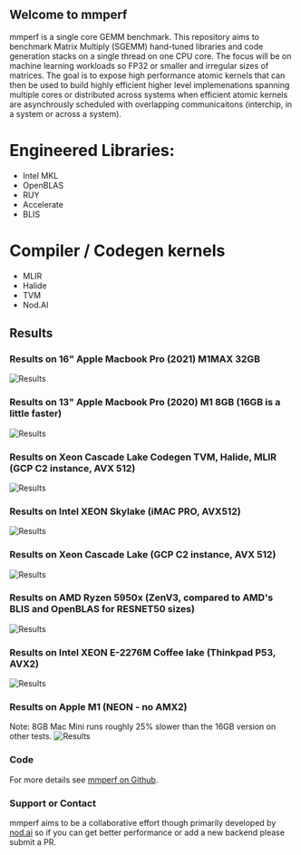 ## Welcome to mmperf

mmperf is a single core GEMM benchmark. This repository aims to benchmark Matrix Multiply (SGEMM) hand-tuned libraries and code generation stacks on a single thread on one CPU core. The focus will be on machine learning workloads so FP32 or smaller and irregular sizes of matrices. The goal is to expose high performance atomic kernels that can then be used to build highly efficient higher level implemenations spanning multiple cores or distributed across systems when efficient atomic kernels are asynchrously scheduled with overlapping communicaitons (interchip, in a system or across a system).

# Engineered Libraries:

- Intel MKL
- OpenBLAS
- RUY
- Accelerate
- BLIS

# Compiler / Codegen kernels

- MLIR
- Halide
- TVM 
- Nod.AI

## Results

### Results on 16" Apple Macbook Pro (2021) M1MAX 32GB 
![Results](https://github.com/mmperf/mmperf/raw/main/official_results/apple-m1max/matmul.png)

### Results on 13" Apple Macbook Pro (2020) M1 8GB (16GB is a little faster)
![Results](https://github.com/mmperf/mmperf/raw/main/official_results/apple-a13/2021-01-26_18-33-13/matmul.png)

### Results on Xeon Cascade Lake Codegen TVM, Halide, MLIR (GCP C2 instance, AVX 512)
![Results](https://github.com/mmperf/mmperf/raw/main/official_results/skylake-avx512/2021-02-03_21-27-25-624537/matmul.png)

### Results on Intel XEON Skylake (iMAC PRO, AVX512)
![Results](https://github.com/mmperf/mmperf/raw/main/official_results/skylake-avx512/2021-01-31_19-11-51-528540/matmul.png)

### Results on Xeon Cascade Lake (GCP C2 instance, AVX 512)
![Results](https://github.com/mmperf/mmperf/raw/main/official_results/cascadelake/2021-01-31_15-47-19-968148/matmul.png)

### Results on AMD Ryzen 5950x (ZenV3, compared to AMD's BLIS and OpenBLAS for RESNET50 sizes)
![Results](https://github.com/mmperf/mmperf/raw/main/official_results/znver2/2021-01-29_16-16-24-502902/matmul.png)

### Results on Intel XEON E-2276M Coffee lake (Thinkpad P53, AVX2)
![Results](https://github.com/mmperf/mmperf/raw/main/official_results/haswell/2021-02-03_14-06-35-488724/matmul.png)

### Results on Apple M1 (NEON - no AMX2)
Note: 8GB Mac Mini runs roughly 25% slower than the 16GB version on other tests.
![Results](https://github.com/mmperf/mmperf/raw/main/official_results/apple-a13/2021-01-26_15-39-08/matmul.png)

### Code
For more details see [mmperf on Github](https://github.com/mmperf/mmperf/).

### Support or Contact

mmperf aims to be a collaborative effort though primarily developed by [nod.ai](https://nod.ai) so if you can get better performance or add a new backend please submit a PR. 
